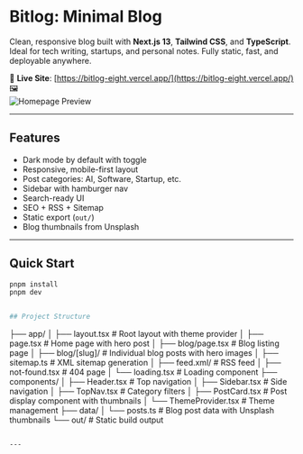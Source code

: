 
# Bitlog: Minimal Blog

Clean, responsive blog built with **Next.js 13**, **Tailwind CSS**, and **TypeScript**. Ideal for tech writing, startups, and personal notes. Fully static, fast, and deployable anywhere.

🔗 **Live Site**: [https://bitlog-eight.vercel.app/](https://bitlog-eight.vercel.app/)  
🖼️  
![Homepage Preview](<img width="1911" height="993" alt="image" src="https://github.com/user-attachments/assets/c4771118-109a-40b2-88fd-d9ebcc8c4450" />
)

---

## Features

- Dark mode by default with toggle  
- Responsive, mobile-first layout  
- Post categories: AI, Software, Startup, etc.  
- Sidebar with hamburger nav  
- Search-ready UI  
- SEO + RSS + Sitemap  
- Static export (`out/`)  
- Blog thumbnails from Unsplash  

---

## Quick Start

```bash
pnpm install
pnpm dev


## Project Structure


```


├── app/
│   ├── layout.tsx      # Root layout with theme provider
│   ├── page.tsx        # Home page with hero post
│   ├── blog/page.tsx   # Blog listing page
│   ├── blog/[slug]/    # Individual blog posts with hero images
│   ├── sitemap.ts      # XML sitemap generation
│   ├── feed.xml/       # RSS feed
│   ├── not-found.tsx   # 404 page
│   └── loading.tsx     # Loading component
├── components/
│   ├── Header.tsx      # Top navigation
│   ├── Sidebar.tsx     # Side navigation
│   ├── TopNav.tsx      # Category filters
│   ├── PostCard.tsx    # Post display component with thumbnails
│   └── ThemeProvider.tsx # Theme management
├── data/
│   └── posts.ts        # Blog post data with Unsplash thumbnails
└── out/                # Static build output


```

---
